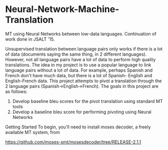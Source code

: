 # Neural-Network-Machine-Translation
MT using Neural Networks between low-data languages. Continuation of work done in JSALT '15.

Unsupervised translation between language pairs only works if there is a lot of data (documents saying the same thing, in 2 different languages). However, not all language pairs have a lot of data to perform high quality translations. The idea in my project is to use a popular language to link language pairs without a lot of data. For example, perhaps Spanish and French don't have much data, but there is a lot of Spanish- English and English-French data. This project attempts to pivot a translation through the 2 language pairs (Spanish->English->French). The goals in this project are as follows:
1) Develop baseline bleu scores for the pivot translation using standard MT tools
2) Develop a baseline bleu score for performing pivoting using Neural Networks

Getting Started
To begin, you'll need to install moses decoder, a freely available MT system, from

https://github.com/moses-smt/mosesdecoder/tree/RELEASE-2.1.1 
